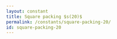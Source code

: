 ```yaml
---
layout: constant
title: Square packing $s(20)$
permalink: /constants/square-packing-20/
id: square-packing-20
---
```

